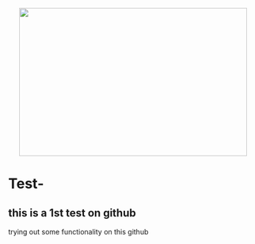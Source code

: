 
<p align="center">
  <img width="460" height="300" src=![redpopcorn](https://github.com/meiliangpan/Test-/assets/116858559/438471e7-3333-424c-ae17-6e386a580814)>
</p>

# Test-
## this is a 1st test on github 
trying out some functionality on this github
